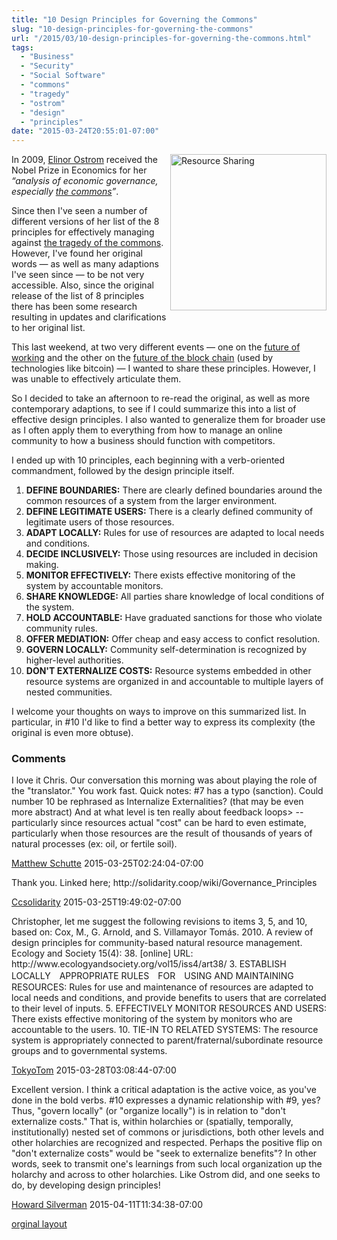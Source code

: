 ```yaml
---
title: "10 Design Principles for Governing the Commons"
slug: "10-design-principles-for-governing-the-commons"
url: "/2015/03/10-design-principles-for-governing-the-commons.html"
tags:
  - "Business"
  - "Security"
  - "Social Software"
  - "commons"
  - "tragedy"
  - "ostrom"
  - "design"
  - "principles"
date: "2015-03-24T20:55:01-07:00"
---
```

<p><a class="asset-img-link" href="http://lifewithalacrity.blogs.com/.a/6a00d8341d8bc053ef01b7c76aaed3970b-pi" style="float: right;"><img alt="Resource Sharing" class="asset  asset-image at-xid-6a00d8341d8bc053ef01b7c76aaed3970b img-responsive" src="http://lifewithalacrity.blogs.com/.a/6a00d8341d8bc053ef01b7c76aaed3970b-250wi" style="width: 250px; margin: 0px 0px 5px 5px;" title="Resource Sharing" /></a>In 2009, <a href="http://en.wikipedia.org/wiki/Elinor_Ostrom" target="_self" title="Wikipedia Page on Elinor Ostrom">Elinor Ostrom</a> received the Nobel Prize in Economics for her <em>“analysis of economic governance, especially <a href="http://en.wikipedia.org/wiki/Commons" target="_self" title="Wikipedia Page on The Commons">the commons</a>”</em>.</p>
<p>Since then I&#39;ve seen a number of different versions of her list of the 8 principles for effectively managing against <a href="http://en.wikipedia.org/wiki/Tragedy_of_the_commons" target="_self" title="Wikipedia Page for The Tragedy of the Commons">the tragedy of the commons</a>. However, I&#39;ve found&#0160;her original words — as well as many adaptions I&#39;ve seen since — to be not very accessible. Also, since the original release of the list of 8 principles there has been some research resulting in updates and clarifications to her original list.</p>
<p>This last weekend, at two very different events — one on the <a href="http://www.futureofworking.org" target="_self" title="Future of Working Summit">future of working</a>&#0160;and the other on the <a href="http://crypto.sabir.cc/?page_id=237" target="_self">future of the block chain</a>&#0160;(used by technologies like bitcoin) — I wanted to share these principles. However, I was unable to effectively articulate them.</p>
<p>So&#0160;I decided to take an afternoon to re-read the original, as well as more contemporary adaptions, to see if I could summarize this into a list of effective design principles. I also wanted to generalize them for broader use as I often apply them to everything from how to manage an online community to how a business should function with competitors.</p>
<p>I ended up with 10 principles, each beginning with a verb-oriented commandment, followed by the design principle itself.</p>
<ol>
<li><strong>DEFINE BOUNDARIES:</strong> There are clearly defined boundaries around the common resources of a system from the larger environment.</li>
<li><strong>DEFINE LEGITIMATE USERS:</strong> There is a clearly defined community of legitimate users of those resources.</li>
<li><strong>ADAPT LOCALLY:</strong> Rules for use of resources are adapted to local needs and conditions.</li>
<li><strong>DECIDE INCLUSIVELY:</strong> Those using resources are included in decision making.</li>
<li><strong>MONITOR EFFECTIVELY:</strong> There exists effective monitoring of the system by accountable monitors.</li>
<li><strong>SHARE KNOWLEDGE:</strong> All parties share knowledge of local conditions of the system.</li>
<li><strong>HOLD ACCOUNTABLE:</strong> Have graduated sanctions for those who violate community rules.</li>
<li><strong>OFFER MEDIATION:</strong> Offer cheap and easy access to confict resolution.</li>
<li><strong>GOVERN LOCALLY:</strong> Community self-determination is recognized by higher-level authorities.</li>
<li><strong>DON&#39;T EXTERNALIZE COSTS:</strong> Resource systems embedded in other resource systems are organized in and accountable to multiple layers of nested communities.</li>
</ol>
<p>I welcome your thoughts on ways to improve on this summarized list. In particular, in #10 I&#39;d like to find a better way to express its complexity (the original is even more obtuse).</p>
<footer><h3>Comments</h3>
<div class="u-comment h-cite">
<p class="p-content p-name">I love it Chris.  Our conversation this morning was about playing the role of the "translator."  You work fast.
Quick notes:
#7 has a typo (sanction).
Could number 10 be rephrased as Internalize Externalities? (that may be even more abstract)
And at what level is ten really about feedback loops> -- particularly since resources actual "cost" can be hard to even estimate, particularly when those resources are the result of thousands of years of natural processes (ex: oil, or fertile soil).
</p>
<a class="u-author h-card" href="http://matthewschutte.com">Matthew Schutte</a>
<time class="dt-published" datetime="2015-03-25T02:24:04-07:00">2015-03-25T02:24:04-07:00</time>
</div>
<div class="u-comment h-cite">
<p class="p-content p-name">Thank you. Linked here;
http://solidarity.coop/wiki/Governance_Principles
</p>
<a class="u-author h-card" href="http://profile.typepad.com/ccsolidarity">Ccsolidarity</a>
<time class="dt-published" datetime="2015-03-25T19:49:02-07:00">2015-03-25T19:49:02-07:00</time>
</div>
<div class="u-comment h-cite">
<p class="p-content p-name">Christopher, let me suggest the following revisions to items 3, 5, and 10, based on:
Cox, M., G. Arnold, and S. Villamayor Tomás. 2010. A review of design principles for community-based natural resource management. Ecology and Society 15(4): 38. [online] URL: http://www.ecologyandsociety.org/vol15/iss4/art38/
3.	ESTABLISH LOCALLY　APPROPRIATE RULES　FOR　USING AND MAINTAINING RESOURCES: Rules for use and maintenance of resources are adapted to local needs and conditions, and provide benefits to users that are correlated to their level of inputs.
5.	EFFECTIVELY MONITOR RESOURCES AND USERS: There exists effective monitoring of the system by monitors who are accountable to the users.
10.	TIE-IN TO RELATED SYSTEMS: The resource system is appropriately connected to parent/fraternal/subordinate resource groups and to governmental systems.
</p>
<a class="u-author h-card" href="http://profile.typepad.com/tokyotom">TokyoTom</a>
<time class="dt-published" datetime="2015-03-28T03:08:44-07:00">2015-03-28T03:08:44-07:00</time>
</div>
<div class="u-comment h-cite">
<p class="p-content p-name">Excellent version. I think a critical adaptation is the active voice, as you've done in the bold verbs.
#10 expresses a dynamic relationship with #9, yes? Thus, "govern locally" (or "organize locally") is in relation to "don't externalize costs." That is, within holarchies or (spatially, temporally, institutionally) nested set of commons or jurisdictions, both other levels and other holarchies are recognized and respected. Perhaps the positive flip on "don't externalize costs" would be "seek to externalize benefits"? In other words, seek to transmit one's learnings from such local organization up the holarchy and across to other holarchies. Like Ostrom did, and one seeks to do, by developing design principles!
</p>
<a class="u-author h-card" href="http://www.solvingforpattern.org/">Howard Silverman</a>
<time class="dt-published" datetime="2015-04-11T11:34:38-07:00">2015-04-11T11:34:38-07:00</time>
</div>
</footer>
<p class="previous"><a href="/previous/2015/03/10-design-principles-for-governing-the-commons.html" rel="syndication">orginal layout</a></p>
